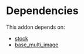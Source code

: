 # Dependencies

This addon depends on:

- [stock](https://github.com/bringout/oca-ocb-warehouse)
- [base_multi_image](https://github.com/bringout/oca-technical)
